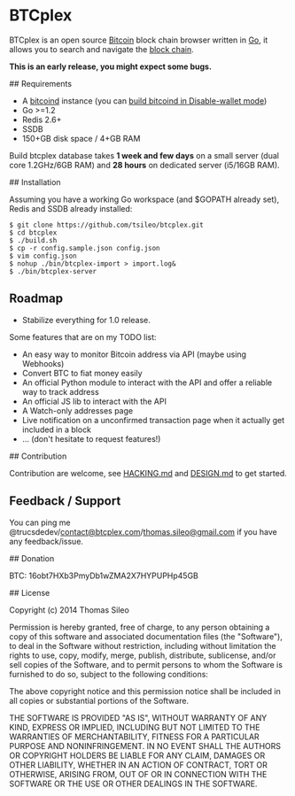 # BTCplex

BTCplex is an open source [Bitcoin](http://bitcoin.org/) block chain browser written in [Go](http://golang.org/), it allows you to search and navigate the [block chain](https://en.bitcoin.it/wiki/Block_chain).

**This is an early release, you might expect some bugs.**

## Requirements

- A [bitcoind](https://github.com/bitcoin/bitcoin/) instance (you can [build bitcoind in Disable-wallet mode](https://github.com/bitcoin/bitcoin/blob/master/doc/build-unix.md#disable-wallet-mode))
- Go >=1.2
- Redis 2.6+
- SSDB
- 150+GB disk space / 4+GB RAM

Build btcplex database takes **1 week and few days** on a small server (dual core 1.2GHz/6GB RAM) and **28 hours** on dedicated server (i5/16GB RAM).

## Installation

Assuming you have a working Go workspace (and $GOPATH already set), Redis and SSDB already installed:

    $ git clone https://github.com/tsileo/btcplex.git
    $ cd btcplex
    $ ./build.sh
    $ cp -r config.sample.json config.json
    $ vim config.json
    $ nohup ./bin/btcplex-import > import.log&
    $ ./bin/btcplex-server


## Roadmap

- Stabilize everything for 1.0 release.

Some features that are on my TODO list:

- An easy way to monitor Bitcoin address via API (maybe using Webhooks)
- Convert BTC to fiat money easily
- An official Python module to interact with the API and offer a reliable way to track address
- An official JS lib to interact with the API
- A Watch-only addresses page
- Live notification on a unconfirmed transaction page when it actually get included in a block 
- ... (don't hesitate to request features!)

## Contribution

Contribution are welcome, see [HACKING.md](HACKING.md) and [DESIGN.md](DESIGN.md) to get started.


## Feedback / Support

You can ping me @trucsdedev/contact@btcplex.com/thomas.sileo@gmail.com if you have any feedback/issue.


## Donation

BTC: 16obt7HXb3PmyDb1wZMA2X7HYPUPHp45GB


## License

Copyright (c) 2014 Thomas Sileo

Permission is hereby granted, free of charge, to any person obtaining a copy of this software and associated documentation files (the "Software"), to deal in the Software without restriction, including without limitation the rights to use, copy, modify, merge, publish, distribute, sublicense, and/or sell copies of the Software, and to permit persons to whom the Software is furnished to do so, subject to the following conditions:

The above copyright notice and this permission notice shall be included in all copies or substantial portions of the Software.

THE SOFTWARE IS PROVIDED "AS IS", WITHOUT WARRANTY OF ANY KIND, EXPRESS OR IMPLIED, INCLUDING BUT NOT LIMITED TO THE WARRANTIES OF MERCHANTABILITY, FITNESS FOR A PARTICULAR PURPOSE AND NONINFRINGEMENT. IN NO EVENT SHALL THE AUTHORS OR COPYRIGHT HOLDERS BE LIABLE FOR ANY CLAIM, DAMAGES OR OTHER LIABILITY, WHETHER IN AN ACTION OF CONTRACT, TORT OR OTHERWISE, ARISING FROM, OUT OF OR IN CONNECTION WITH THE SOFTWARE OR THE USE OR OTHER DEALINGS IN THE SOFTWARE.
